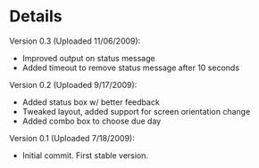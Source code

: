 # Details #

Version 0.3 (Uploaded 11/06/2009):
  * Improved output on status message
  * Added timeout to remove status message after 10 seconds

Version 0.2 (Uploaded 9/17/2009):
  * Added status box w/ better feedback
  * Tweaked layout, added support for screen orientation change
  * Added combo box to choose due day

Version 0.1 (Uploaded 7/18/2009):
  * Initial commit. First stable version.
